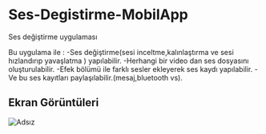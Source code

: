# Ses-Degistirme-MobilApp

Ses değiştirme uygulaması

Bu uygulama ile :
-Ses değiştirme(sesi inceltme,kalınlaştırma ve sesi hızlandırıp yavaşlatma ) yapılabilir.
-Herhangi bir video dan ses dosyasını oluşturulabilir.
-Efek bölümü ile farklı sesler ekleyerek ses kaydı yapılabilir.
-Ve bu ses kayıtları paylaşılabilir.(mesaj,bluetooth vs).

## Ekran Görüntüleri
![Adsız](https://user-images.githubusercontent.com/50929320/58296093-fc416f00-7dda-11e9-897e-82d6786203fc.png)
